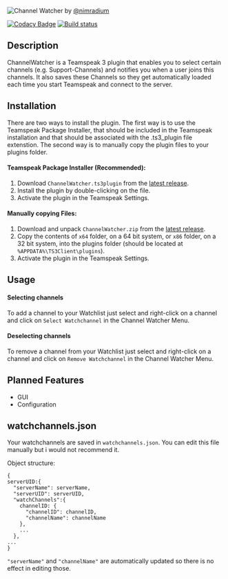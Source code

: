 ![Channel Watcher](https://raw.githubusercontent.com/nimradium/ts3_channel_watcher/master/doc/channelwatcher.png "Channel Watcher")
by [@nimradium](https://github.com/nimradium)


[![Codacy Badge](https://api.codacy.com/project/badge/Grade/79327d0f11024e7db188ed60bf71b30b)](https://app.codacy.com/app/nimradium/ts3_channel_watcher_test_release?utm_source=github.com&utm_medium=referral&utm_content=nimradium/ts3_channel_watcher_test_release&utm_campaign=Badge_Grade_Dashboard)
[![Build status](https://ci.appveyor.com/api/projects/status/7vl70qnd3o7crqgm?svg=true)](https://ci.appveyor.com/project/nimradium/ts3-channel-watcher)
## Description
ChannelWatcher is a Teamspeak 3 plugin that enables you to select certain channels (e.g. Support-Channels) and notifies you when a user joins this channels. It also saves these Channels so they get automatically loaded each time you start Teamspeak and connect to the server.

## Installation
There are two ways to install the plugin. The first way is to use the Teamspeak Package Installer, that should be included in the Teamspeak installation and that should be associated with the .ts3_plugin file extenstion. The second way is to manually copy the plugin files to your plugins folder.
#### Teamspeak Package Installer (Recommended):  
  1. Download `ChannelWatcher.ts3plugin` from the [latest release](https://github.com/nimradium/ts3_channel_watcher/releases/latest).
  2. Install the plugin by double-clicking on the file.
  3. Activate the plugin in the Teamspeak Settings.
#### Manually copying Files:
  1. Download and unpack `ChannelWatcher.zip` from the [latest release](https://github.com/nimradium/ts3_channel_watcher/releases/latest).
  2. Copy the contents of `x64` folder, on a 64 bit system, or `x86` folder, on a 32 bit system, into the plugins folder (should be located at `%APPDATA%\TS3Client\plugins`).
  3. Activate the plugin in the Teamspeak Settings.

## Usage
#### Selecting channels
To add a channel to your Watchlist just select and right-click on a channel and click on `Select Watchchannel` in the Channel Watcher Menu.

#### Deselecting channels
To remove a channel from your Watchlist just select and right-click on a channel and click on `Remove Watchchannel` in the Channel Watcher Menu.

## Planned Features
* GUI
* Configuration

## watchchannels.json
Your watchchannels are saved in `watchchannels.json`. You can edit this file manually but i would not recommend it.

Object structure:
```
{
serverUID:{
  "serverName": serverName,
  "serverUID": serverUID,
  "watchChannels":{
    channelID: {
      "channelID": channelID,
      "channelName": channelName
    },
    ...
  },
...
}
```
`"serverName"` and `"channelName"` are automatically updated so there is no effect in editing those.
